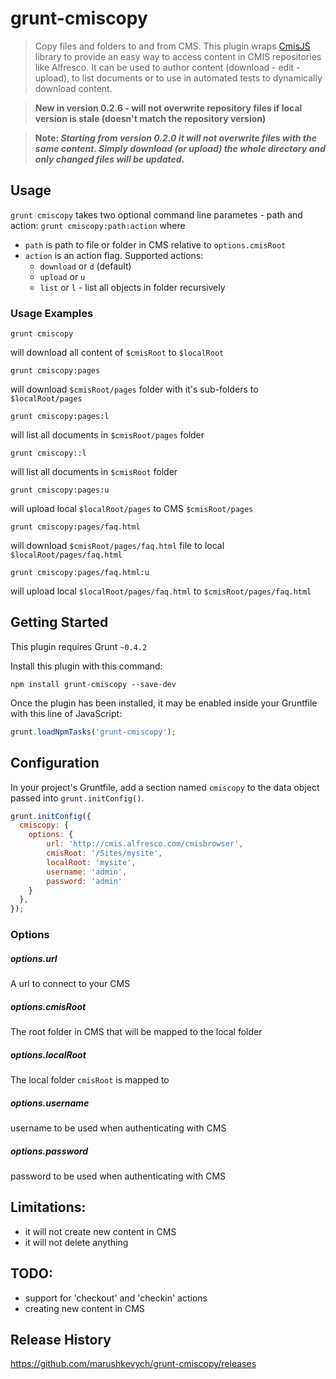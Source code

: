 # grunt-cmiscopy

> Copy files and folders to and from CMS.
This plugin wraps [CmisJS](https://npmjs.org/package/cmis) library to provide an easy way to access content in CMIS repositories like Alfresco.
It can be used to author content (download - edit - upload), to list documents or to use in automated tests to dynamically download content.

> __New in version 0.2.6 - will not overwrite repository files if local version is stale (doesn't match the repository version)__

> __Note: *Starting from version 0.2.0 it will not overwrite files with the same content. Simply download (or upload) the whole directory and only changed files will be updated.*__

## Usage
`grunt cmiscopy` takes two optional command line parametes - path and action: `grunt cmiscopy:path:action`
where 
- `path` is path to file or folder in CMS relative to `options.cmisRoot`
- `action` is an action flag. Supported actions:
    - `download` or `d` (default)
    - `upload` or `u`
    - `list` or `l` - list all objects in folder recursively


### Usage Examples

```
grunt cmiscopy
```  
will download all content of `$cmisRoot` to `$localRoot`

```
grunt cmiscopy:pages
```
will download `$cmisRoot/pages` folder with it's sub-folders to `$localRoot/pages`

```
grunt cmiscopy:pages:l
```
will list all documents in `$cmisRoot/pages` folder

```
grunt cmiscopy::l
```
will list all documents in `$cmisRoot` folder

```
grunt cmiscopy:pages:u
```
will upload local `$localRoot/pages` to CMS `$cmisRoot/pages`

```
grunt cmiscopy:pages/faq.html
```
will download `$cmisRoot/pages/faq.html` file to local `$localRoot/pages/faq.html`

```
grunt cmiscopy:pages/faq.html:u
```
will upload local `$localRoot/pages/faq.html` to `$cmisRoot/pages/faq.html`


## Getting Started
This plugin requires Grunt `~0.4.2`

Install this plugin with this command:

```shell
npm install grunt-cmiscopy --save-dev
```

Once the plugin has been installed, it may be enabled inside your Gruntfile with this line of JavaScript:

```js
grunt.loadNpmTasks('grunt-cmiscopy');
```

## Configuration

In your project's Gruntfile, add a section named `cmiscopy` to the data object passed into `grunt.initConfig()`.

```js
grunt.initConfig({
  cmiscopy: {
    options: {
        url: 'http://cmis.alfresco.com/cmisbrowser',
        cmisRoot: '/Sites/mysite',
        localRoot: 'mysite',
        username: 'admin',
        password: 'admin'
    }
  },
});
```

### Options

##### options.url
A url to connect to your CMS

##### options.cmisRoot
The root folder in CMS that will be mapped to the local folder

##### options.localRoot
The local folder `cmisRoot` is mapped to

##### options.username
username to be used when authenticating with CMS

##### options.password
password to be used when authenticating with CMS


## Limitations:
- it will not create new content in CMS
- it will not delete anything

## TODO:
- support for 'checkout' and 'checkin' actions
- creating new content in CMS


## Release History
https://github.com/marushkevych/grunt-cmiscopy/releases
